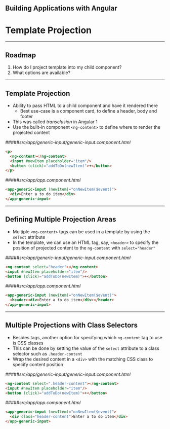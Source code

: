 <!-- .slide: data-background="../content/images/title-slide.jpg" -->
<!-- .slide: id="template-projection" -->
## Building Applications with Angular

# Template Projection

---
<!-- .slide: id="template-projection-roadmap" -->
## Roadmap

1. How do I project template into my child component?
1. What options are available?

---
<!-- .slide: id="template-projection-intro" -->
## Template Projection

- Ability to pass HTML to a child component and have it rendered there
  - Best use-case is a component card, to define a header, body and footer
- This was called _transclusion_ in Angular 1
- Use the built-in component `<ng-content>` to define where to render the projected content

#####_src/app/generic-input/generic-input.component.html_
```html
<p>
  <ng-content></ng-content>
  <input #newItem placeholder="item"/>
  <button (click)="addToDo(newItem)">+</button>
</p>
```

#####_src/app/app.component.html_
```html
<app-generic-input (newItem)="onNewItem($event)">
  <div>Enter a to do item</div>
</app-generic-input>
```

---
<!-- .slide: id="template-projection-defining-multiple-projection-areas" -->
## Defining Multiple Projection Areas

- Multiple `<ng-content>` tags can be used in a template by using the `select` attribute
- In the template, we can use an HTML tag, say, `<header>` to specify the position of projected content to the `ng-content` with `select="header"`

#####_src/app/generic-input/generic-input.component.html_
```html
<ng-content select="header"></ng-content>
<input #newItem placeholder="item"/>
<button (click)="addToDo(newItem)">+</button>
```

#####_src/app/app.component.html_
```html
<app-generic-input (newItem)="onNewItem($event)">
  <header><div>Enter a to do item</div></header>
</app-generic-input>
```

---
<!-- .slide: id="template-multiple-projections-with-css-classes" -->
## Multiple Projections with Class Selectors

- Besides tags, another option for specifying which `ng-content` tag to use is CSS classes
- This can be done by setting the value of the `select` attribute to a class selector such as `.header-content`
- Wrap the desired content in a `<div>` with the matching CSS class to specify content position


#####_src/app/generic-input/generic-input.component.html_
```html
<ng-content select=".header-content"></ng-content>
<input #newItem placeholder="item"/>
<button (click)="addToDo(newItem)">+</button>
```

#####_src/app/app.component.html_
```html
<app-generic-input (newItem)="onNewItem($event)">
  <div class="header-content">Enter a to do item</div>
</app-generic-input>
```